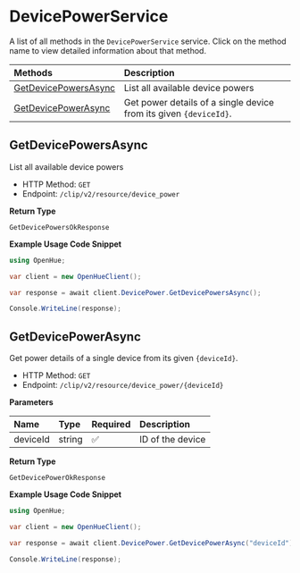 # DevicePowerService

A list of all methods in the `DevicePowerService` service. Click on the method name to view detailed information about that method.

| Methods                                       | Description                                                       |
| :-------------------------------------------- | :---------------------------------------------------------------- |
| [GetDevicePowersAsync](#getdevicepowersasync) | List all available device powers                                  |
| [GetDevicePowerAsync](#getdevicepowerasync)   | Get power details of a single device from its given `{deviceId}`. |

## GetDevicePowersAsync

List all available device powers

- HTTP Method: `GET`
- Endpoint: `/clip/v2/resource/device_power`

**Return Type**

`GetDevicePowersOkResponse`

**Example Usage Code Snippet**

```csharp
using OpenHue;

var client = new OpenHueClient();

var response = await client.DevicePower.GetDevicePowersAsync();

Console.WriteLine(response);
```

## GetDevicePowerAsync

Get power details of a single device from its given `{deviceId}`.

- HTTP Method: `GET`
- Endpoint: `/clip/v2/resource/device_power/{deviceId}`

**Parameters**

| Name     | Type   | Required | Description      |
| :------- | :----- | :------- | :--------------- |
| deviceId | string | ✅       | ID of the device |

**Return Type**

`GetDevicePowerOkResponse`

**Example Usage Code Snippet**

```csharp
using OpenHue;

var client = new OpenHueClient();

var response = await client.DevicePower.GetDevicePowerAsync("deviceId");

Console.WriteLine(response);
```

<!-- This file was generated by liblab | https://liblab.com/ -->
